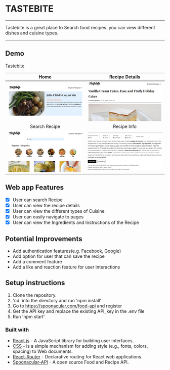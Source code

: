 # TASTEBITE

---

Tastebite is a great place to Search food recipes. you can view different dishes and cuisine types.

---

## Demo

[Tastebite](https://tastebite-goods.netlify.app/)

<!-- Feature Images -->

|                                             Home                                             |                                                Recipe Details                                                |
| :------------------------------------------------------------------------------------------: | :----------------------------------------------------------------------------------------------------------: |
| ![Home](https://github.com/noven21/tastebite/blob/master/src/assets/img/heading-recipe.png)  | ![Recipe-Details](https://github.com/noven21/tastebite/blob/master/src/assets/img/heading-recipedetails.png) |
|                                        Search Recipe                                         |                                                 Recipe Info                                                  |
| ![Search](https://github.com/noven21/tastebite/blob/master/src/assets/img/explorerecipe.png) |      ![Recipe-info](https://github.com/noven21/tastebite/blob/master/src/assets/img/recipedetails.png)       |

## Web app Features

- [x] User can search Recipe
- [x] User can view the recipe details
- [x] User can view the different types of Cuisine
- [x] User can easily navigate to pages
- [x] User can view the Ingredients and Instructions of the Recipe

## Potential Improvements

- Add authentication features(e.g. Facebook, Google)
- Add option for user that can save the recipe
- Add a comment feature
- Add a like and reaction feature for user interactions

## Setup instructions

1. Clone the repository.
2. 'cd' into the directory and run 'npm install'
3. Go to https://spoonacular.com/food-api and register
4. Get the API key and replace the existing API_key in the .env file
5. Run 'npm start'

### Built with

- [React.js](https://reactjs.org/) - A JavaScript library for building user interfaces.
- [CSS](https://developer.mozilla.org/en-US/docs/Web/CSS) - is a simple mechanism for adding style (e.g., fonts, colors, spacing) to Web documents.
- [React-Router](https://reactrouter.com/en/main) - Declarative routing for React web applications.
- [Spoonacular-API](https://spoonacular.com/) - A open source Food and Recipe API.
